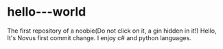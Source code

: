 # hello---world
The first repository of a noobie(Do not click on it, a gin hidden in it!)
Hello, It's Novus first commit change. I enjoy c# and python languages.
